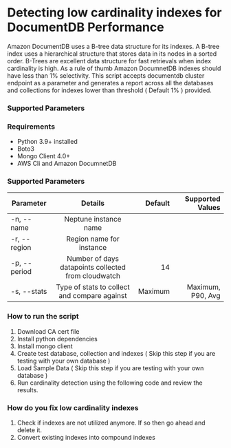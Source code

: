 # Detecting low cardinality indexes for DocumentDB Performance 

Amazon DocumentDB uses a B-tree data structure for its indexes. A B-tree index uses a hierarchical structure that stores data in its nodes in a sorted order. B-Trees are excellent data structure for fast retrievals when index cardinality is high. As a rule of thumb Amazon DocumnetDB indexes should have less than 1% selectivity. This script accepts documentdb cluster endpoint as a parameter and generates a report across all the databases and collections for indexes lower than threshold ( Default 1% ) provided. 

### Supported Parameters 

### Requirements 
* Python 3.9+ installed 
* Boto3 
* Mongo Client 4.0+ 
* AWS Cli and Amazon DocumnetDB 

### Supported Parameters 

| Parameter        | Details          | Default  | Supported Values |
| ------------- |:-------------:| -----:| -----: |
| -n, --name      | Neptune instance name |  | |
| -r, --region     | Region name for instance      |    | |
| -p, --period | Number of days datapoints collected from cloudwatch      |    14 | |
| -s, --stats | Type of stats to collect and compare against      | Maximum |  Maximum, P90, Avg |


### How to run the script 
1. Download CA cert file
2. Install python dependencies 
3. Install mongo client 
3. Create test database, collection and indexes ( Skip this step if you are testing with your own database )
4. Load Sample Data ( Skip this step if you are testing with your own database )
5. Run  cardinality detection using the following code and review the results. 


### How do you fix low cardinality indexes
1. Check if indexes are not utilized anymore. If so then go ahead and delete it. 
1. Convert existing indexes into compound indexes